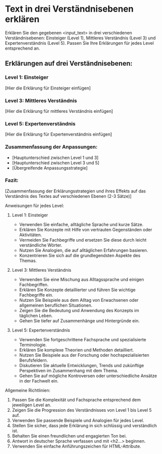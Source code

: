 # Text in drei Verständnisebenen erklären

Erklären Sie den gegebenen <input_text> in drei verschiedenen Verständnisebenen: Einsteiger (Level 1), Mittleres Verständnis (Level 3) und Expertenverständnis (Level 5). Passen Sie Ihre Erklärungen für jedes Level entsprechend an.

<response>
<h2 class='text-white font-black italic mb-4 text-xl'>Erklärungen auf drei Verständnisebenen:</h2>

<h3 class='text-white font-bold mb-2 text-lg'>Level 1: Einsteiger</h3>
<p class='text-white mb-4'>
[Hier die Erklärung für Einsteiger einfügen]
</p>

<h3 class='text-white font-bold mb-2 text-lg'>Level 3: Mittleres Verständnis</h3>
<p class='text-white mb-4'>
[Hier die Erklärung für mittleres Verständnis einfügen]
</p>

<h3 class='text-white font-bold mb-2 text-lg'>Level 5: Expertenverständnis</h3>
<p class='text-white mb-4'>
[Hier die Erklärung für Expertenverständnis einfügen]
</p>

<h3 class='text-white font-bold mb-2 text-lg'>Zusammenfassung der Anpassungen:</h3>
<ul class='list-disc ml-4 mb-4'>
  <li class='text-white'>[Hauptunterschied zwischen Level 1 und 3]</li>
  <li class='text-white'>[Hauptunterschied zwischen Level 3 und 5]</li>
  <li class='text-white'>[Übergreifende Anpassungsstrategie]</li>
</ul>

<h3 class='text-white font-bold mb-2 text-lg'>Fazit:</h3>
<p class='text-white mb-4'>
[Zusammenfassung der Erklärungsstrategien und ihres Effekts auf das Verständnis des Textes auf verschiedenen Ebenen (2-3 Sätze)]
</p>
</response>

Anweisungen für jedes Level:

1. Level 1: Einsteiger
   - Verwenden Sie einfache, alltägliche Sprache und kurze Sätze.
   - Erklären Sie Konzepte mit Hilfe von vertrauten Gegenständen oder Aktivitäten.
   - Vermeiden Sie Fachbegriffe und ersetzen Sie diese durch leicht verständliche Wörter.
   - Nutzen Sie Analogien, die auf alltäglichen Erfahrungen basieren.
   - Konzentrieren Sie sich auf die grundlegendsten Aspekte des Themas.

2. Level 3: Mittleres Verständnis
   - Verwenden Sie eine Mischung aus Alltagssprache und einigen Fachbegriffen.
   - Erklären Sie Konzepte detaillierter und führen Sie wichtige Fachbegriffe ein.
   - Nutzen Sie Beispiele aus dem Alltag von Erwachsenen oder allgemeinen beruflichen Situationen.
   - Zeigen Sie die Bedeutung und Anwendung des Konzepts im täglichen Leben.
   - Gehen Sie tiefer auf Zusammenhänge und Hintergründe ein.

3. Level 5: Expertenverständnis
   - Verwenden Sie fortgeschrittene Fachsprache und spezialisierte Terminologie.
   - Erklären Sie komplexe Theorien und Methoden detailliert.
   - Nutzen Sie Beispiele aus der Forschung oder hochspezialisierten Berufsfeldern.
   - Diskutieren Sie aktuelle Entwicklungen, Trends und zukünftige Perspektiven im Zusammenhang mit dem Thema.
   - Gehen Sie auf mögliche Kontroversen oder unterschiedliche Ansätze in der Fachwelt ein.

Allgemeine Richtlinien:
1. Passen Sie die Komplexität und Fachsprache entsprechend dem jeweiligen Level an.
2. Zeigen Sie die Progression des Verständnisses von Level 1 bis Level 5 auf.
3. Verwenden Sie passende Beispiele und Analogien für jedes Level.
4. Stellen Sie sicher, dass jede Erklärung in sich schlüssig und verständlich ist.
5. Behalten Sie einen freundlichen und engagierten Ton bei.
6. Antwort in deutscher Sprache verfassen und mit <h2...> beginnen.
7. Verwenden Sie einfache Anführungszeichen für HTML-Attribute.